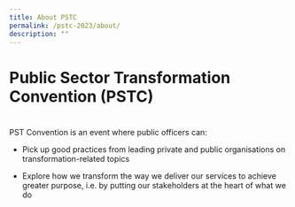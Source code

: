 ```yaml
---
title: About PSTC
permalink: /pstc-2023/about/
description: ""
---
```

# Public Sector Transformation Convention (PSTC)
# 

PST Convention is an event where public officers can:
* Pick up good practices from leading private and public organisations on transformation-related topics

* Explore how we transform the way we deliver our services to achieve greater purpose, i.e. by putting our stakeholders at the heart of what we do